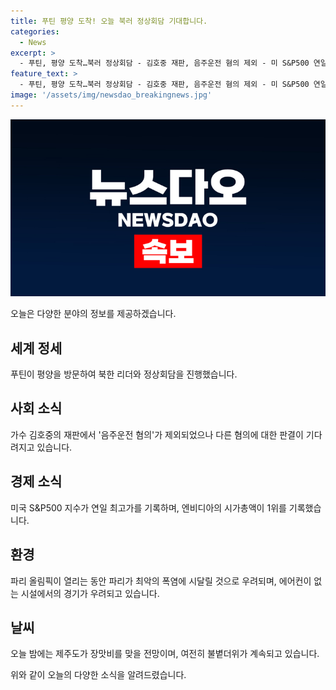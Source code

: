 ```yaml
---
title: 푸틴 평양 도착! 오늘 북러 정상회담 기대합니다.
categories:
  - News
excerpt: >
  - 푸틴, 평양 도착…북러 정상회담 - 김호중 재판, 음주운전 혐의 제외 - 미 S&P500 연일 최고가…엔비디아 시총 1위 - 에어컨 없는 파리 올림픽, 폭염 우려 - 계속되는 불볕더위…제주 첫 장맛비 예상
feature_text: >
  - 푸틴, 평양 도착…북러 정상회담 - 김호중 재판, 음주운전 혐의 제외 - 미 S&P500 연일 최고가…엔비디아 시총 1위 - 에어컨 없는 파리 올림픽, 폭염 우려 - 계속되는 불볕더위…제주 첫 장맛비 예상
image: '/assets/img/newsdao_breakingnews.jpg'
---
```


<p><img src="/assets/img/newsdao_breakingnews.jpg" alt="firstkoreanews 속보" /></p>

<p>오늘은 다양한 분야의 정보를 제공하겠습니다.</p>

<h2 data-ke-size="size26">세계 정세</h2>

<p data-ke-size="size16">푸틴이 평양을 방문하여 북한 리더와 정상회담을 진행했습니다.</p>

<h2 data-ke-size="size26">사회 소식</h2>

<p data-ke-size="size16">가수 김호중의 재판에서 '음주운전 혐의'가 제외되었으나 다른 혐의에 대한 판결이 기다려지고 있습니다.</p>

<h2 data-ke-size="size26">경제 소식</h2>

<p data-ke-size="size16">미국 S&P500 지수가 연일 최고가를 기록하며, 엔비디아의 시가총액이 1위를 기록했습니다.</p>

<h2 data-ke-size="size26">환경</h2>

<p data-ke-size="size16">파리 올림픽이 열리는 동안 파리가 최악의 폭염에 시달릴 것으로 우려되며, 에어컨이 없는 시설에서의 경기가 우려되고 있습니다.</p>

<h2 data-ke-size="size26">날씨</h2>

<p data-ke-size="size16">오늘 밤에는 제주도가 장맛비를 맞을 전망이며, 여전히 불볕더위가 계속되고 있습니다.</p>

<p>위와 같이 오늘의 다양한 소식을 알려드렸습니다.</p>

